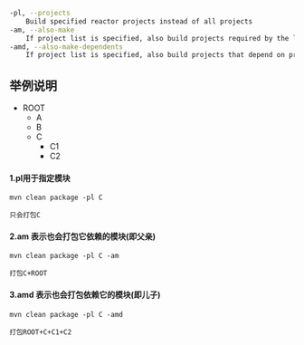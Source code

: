 

```bash
-pl, --projects
    Build specified reactor projects instead of all projects
-am, --also-make
    If project list is specified, also build projects required by the list
-amd, --also-make-dependents
    If project list is specified, also build projects that depend on projects on the list
```

## 举例说明

- ROOT
  - A
  - B
  - C
     - C1
     - C2
   
#### 1.pl用于指定模块
```
mvn clean package -pl C

只会打包C
```

#### 2.am 表示也会打包它依赖的模块(即父亲)
```
mvn clean package -pl C -am

打包C+ROOT
```

#### 3.amd 表示也会打包依赖它的模块(即儿子)
```
mvn clean package -pl C -amd

打包ROOT+C+C1+C2
```

